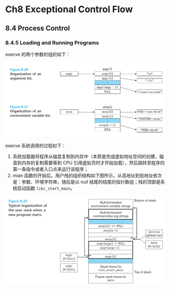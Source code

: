 # Ch8 Exceptional Control Flow

## 8.4 Process Control

### 8.4.5 Loading and Running Programs

execve 的两个参数的组织如下：

![image-20220723112242905](assets/image-20220723112242905.png)

execve 系统调用的过程如下：

1. 系统加载器将程序从磁盘复制到内存中（本质是完成虚拟地址空间的创建，磁盘到内存的复制需要等到 CPU 引用虚拟页时才开始加载），然后跳转至程序的第一条指令或者入口点来运行该程序；
2. mian 函数的开始后，用户栈的组织结构如下图所示，从高地址到低地址依次是：参数、环境字符串，随后是以 null 结尾的结尾的指针数组；栈的顶部是系统启动函数 `libc_start_main`。

![image-20220723112547935](assets/image-20220723112547935.png)

